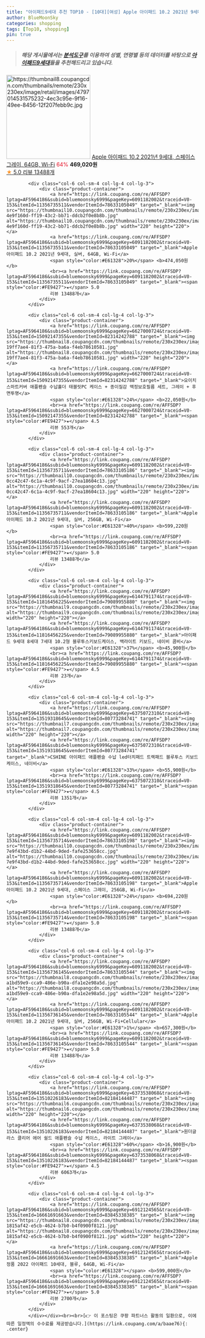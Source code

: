 ```yaml
---
title: "아이패드9세대 추천 TOP10 - [10대][여성] Apple 아이패드 10.2 2021년 9세대, 스페이스 그레이, 64GB, Wi-Fi"
author: BlueMoonSky
categories: shopping
tags: [Top10, shopping]
pin: true
---
```


> ##### 해당 게시물에서는 [**분석도구**](https://itemscout.io/)를 이용하여 **성별**, **연령별** 등의 데이터를 바탕으로 [**아이패드9세대**](https://link.coupang.com/a/baae76)들을 추천해드리고 있습니다.
<div class="container"><div class="row">
            <div class="col-6 col-sm-4 col-lg-4 col-lg-3">
                <div class="product-container">
                    <a href="https://link.coupang.com/re/AFFSDP?lptag=AF5964186&subid=bluemoonsky6999&pageKey=6091182002&traceid=V0-153&itemId=11356735508&vendorItemId=78633105037" target="_blank"><img src="https://thumbnail8.coupangcdn.com/thumbnails/remote/230x230ex/image/retail/images/4797014531575232-4ec3c95e-9f16-49ee-8456-12f207febb9c.jpg" alt="https://thumbnail8.coupangcdn.com/thumbnails/remote/230x230ex/image/retail/images/4797014531575232-4ec3c95e-9f16-49ee-8456-12f207febb9c.jpg" width="220" height="220"></a>
                    <a href="https://link.coupang.com/re/AFFSDP?lptag=AF5964186&subid=bluemoonsky6999&pageKey=6091182002&traceid=V0-153&itemId=11356735508&vendorItemId=78633105037" target="_blank">Apple 아이패드 10.2 2021년 9세대, 스페이스 그레이, 64GB, Wi-Fi</a>
                    <span style="color:#E61328">64%</span> <b>469,020원</b>
                    <br><a href="https://link.coupang.com/re/AFFSDP?lptag=AF5964186&subid=bluemoonsky6999&pageKey=6091182002&traceid=V0-153&itemId=11356735508&vendorItemId=78633105037" target="_blank"><span style="color:#FE9427">★</span> 5.0
                    리뷰 13488개</a>
                </div>
            </div>
            
            <div class="col-6 col-sm-4 col-lg-4 col-lg-3">
                <div class="product-container">
                    <a href="https://link.coupang.com/re/AFFSDP?lptag=AF5964186&subid=bluemoonsky6999&pageKey=6091182002&traceid=V0-153&itemId=11356735511&vendorItemId=78633105049" target="_blank"><img src="https://thumbnail10.coupangcdn.com/thumbnails/remote/230x230ex/image/retail/images/4796871067591335-4e9f160d-ff19-43c2-bb71-ddcb2f0e8b8b.jpg" alt="https://thumbnail10.coupangcdn.com/thumbnails/remote/230x230ex/image/retail/images/4796871067591335-4e9f160d-ff19-43c2-bb71-ddcb2f0e8b8b.jpg" width="220" height="220"></a>
                    <a href="https://link.coupang.com/re/AFFSDP?lptag=AF5964186&subid=bluemoonsky6999&pageKey=6091182002&traceid=V0-153&itemId=11356735511&vendorItemId=78633105049" target="_blank">Apple 아이패드 10.2 2021년 9세대, 실버, 64GB, Wi-Fi</a>
                    <span style="color:#E61328">20%</span> <b>474,050원</b>
                    <br><a href="https://link.coupang.com/re/AFFSDP?lptag=AF5964186&subid=bluemoonsky6999&pageKey=6091182002&traceid=V0-153&itemId=11356735511&vendorItemId=78633105049" target="_blank"><span style="color:#FE9427">★</span> 5.0
                    리뷰 13488개</a>
                </div>
            </div>
            
            <div class="col-6 col-sm-4 col-lg-4 col-lg-3">
                <div class="product-container">
                    <a href="https://link.coupang.com/re/AFFSDP?lptag=AF5964186&subid=bluemoonsky6999&pageKey=6627000724&traceid=V0-153&itemId=15092147355&vendorItemId=82314242788" target="_blank"><img src="https://thumbnail8.coupangcdn.com/thumbnails/remote/230x230ex/image/retail/images/3132575153886637-19ff7ae4-81f3-475a-ba6a-f4eb78610581.jpg" alt="https://thumbnail8.coupangcdn.com/thumbnails/remote/230x230ex/image/retail/images/3132575153886637-19ff7ae4-81f3-475a-ba6a-f4eb78610581.jpg" width="220" height="220"></a>
                    <a href="https://link.coupang.com/re/AFFSDP?lptag=AF5964186&subid=bluemoonsky6999&pageKey=6627000724&traceid=V0-153&itemId=15092147355&vendorItemId=82314242788" target="_blank">요이치 스마트커버 애플펜슬 수납홀더 태블릿PC 케이스 + 종이질감 액정보호필름 세트, 그레이 + 후면투명</a>
                    <span style="color:#E61328">24%</span> <b>22,050원</b>
                    <br><a href="https://link.coupang.com/re/AFFSDP?lptag=AF5964186&subid=bluemoonsky6999&pageKey=6627000724&traceid=V0-153&itemId=15092147355&vendorItemId=82314242788" target="_blank"><span style="color:#FE9427">★</span> 4.5
                    리뷰 553개</a>
                </div>
            </div>
            
            <div class="col-6 col-sm-4 col-lg-4 col-lg-3">
                <div class="product-container">
                    <a href="https://link.coupang.com/re/AFFSDP?lptag=AF5964186&subid=bluemoonsky6999&pageKey=6091182002&traceid=V0-153&itemId=11356735711&vendorItemId=78633105186" target="_blank"><img src="https://thumbnail10.coupangcdn.com/thumbnails/remote/230x230ex/image/retail/images/4326057363266664-0cc42c47-6c1a-4c9f-9acf-27ea18604c13.jpg" alt="https://thumbnail10.coupangcdn.com/thumbnails/remote/230x230ex/image/retail/images/4326057363266664-0cc42c47-6c1a-4c9f-9acf-27ea18604c13.jpg" width="220" height="220"></a>
                    <a href="https://link.coupang.com/re/AFFSDP?lptag=AF5964186&subid=bluemoonsky6999&pageKey=6091182002&traceid=V0-153&itemId=11356735711&vendorItemId=78633105186" target="_blank">Apple 아이패드 10.2 2021년 9세대, 실버, 256GB, Wi-Fi</a>
                    <span style="color:#E61328">40%</span> <b>599,220원</b>
                    <br><a href="https://link.coupang.com/re/AFFSDP?lptag=AF5964186&subid=bluemoonsky6999&pageKey=6091182002&traceid=V0-153&itemId=11356735711&vendorItemId=78633105186" target="_blank"><span style="color:#FE9427">★</span> 5.0
                    리뷰 13488개</a>
                </div>
            </div>
            
            <div class="col-6 col-sm-4 col-lg-4 col-lg-3">
                <div class="product-container">
                    <a href="https://link.coupang.com/re/AFFSDP?lptag=AF5964186&subid=bluemoonsky6999&pageKey=6144791174&traceid=V0-153&itemId=11816456225&vendorItemId=79089955880" target="_blank"><img src="https://thumbnail9.coupangcdn.com/thumbnails/remote/230x230ex/image/vendor_inventory/4a2e/3a5237a6e0acd9a0b3233ade7af6dbfc4653787da395dd9c057ece161add.jpg" alt="https://thumbnail9.coupangcdn.com/thumbnails/remote/230x230ex/image/vendor_inventory/4a2e/3a5237a6e0acd9a0b3233ade7af6dbfc4653787da395dd9c057ece161add.jpg" width="220" height="220"></a>
                    <a href="https://link.coupang.com/re/AFFSDP?lptag=AF5964186&subid=bluemoonsky6999&pageKey=6144791174&traceid=V0-153&itemId=11816456225&vendorItemId=79089955880" target="_blank">아이패드 9세대 8세대 7세대 10.2형 블루투스키보드케이스, 백라이트 키보드, 네이비 콤비</a>
                    <span style="color:#E61328">37%</span> <b>45,900원</b>
                    <br><a href="https://link.coupang.com/re/AFFSDP?lptag=AF5964186&subid=bluemoonsky6999&pageKey=6144791174&traceid=V0-153&itemId=11816456225&vendorItemId=79089955880" target="_blank"><span style="color:#FE9427">★</span> 4.5
                    리뷰 23개</a>
                </div>
            </div>
            
            <div class="col-6 col-sm-4 col-lg-4 col-lg-3">
                <div class="product-container">
                    <a href="https://link.coupang.com/re/AFFSDP?lptag=AF5964186&subid=bluemoonsky6999&pageKey=6375072310&traceid=V0-153&itemId=13519318645&vendorItemId=80773284741" target="_blank"><img src="https://thumbnail7.coupangcdn.com/thumbnails/remote/230x230ex/image/vendor_inventory/6d2a/af089737a93962d0796a948118bbd3825911f70a7a1c2f1ed461fd328031.jpg" alt="https://thumbnail7.coupangcdn.com/thumbnails/remote/230x230ex/image/vendor_inventory/6d2a/af089737a93962d0796a948118bbd3825911f70a7a1c2f1ed461fd328031.jpg" width="220" height="220"></a>
                    <a href="https://link.coupang.com/re/AFFSDP?lptag=AF5964186&subid=bluemoonsky6999&pageKey=6375072310&traceid=V0-153&itemId=13519318645&vendorItemId=80773284741" target="_blank">CSHINE 아이패드 애플펜슬 수납 led터치패드 트랙패드 블루투스 키보드 케이스, 네이비</a>
                    <span style="color:#E61328">33%</span> <b>55,900원</b>
                    <br><a href="https://link.coupang.com/re/AFFSDP?lptag=AF5964186&subid=bluemoonsky6999&pageKey=6375072310&traceid=V0-153&itemId=13519318645&vendorItemId=80773284741" target="_blank"><span style="color:#FE9427">★</span> 4.5
                    리뷰 1351개</a>
                </div>
            </div>
            
            <div class="col-6 col-sm-4 col-lg-4 col-lg-3">
                <div class="product-container">
                    <a href="https://link.coupang.com/re/AFFSDP?lptag=AF5964186&subid=bluemoonsky6999&pageKey=6091182002&traceid=V0-153&itemId=11356735714&vendorItemId=78633105198" target="_blank"><img src="https://thumbnail10.coupangcdn.com/thumbnails/remote/230x230ex/image/retail/images/4796763476891547-7e9f43bd-d1b2-44bd-9ded-fafe253658cc.jpg" alt="https://thumbnail10.coupangcdn.com/thumbnails/remote/230x230ex/image/retail/images/4796763476891547-7e9f43bd-d1b2-44bd-9ded-fafe253658cc.jpg" width="220" height="220"></a>
                    <a href="https://link.coupang.com/re/AFFSDP?lptag=AF5964186&subid=bluemoonsky6999&pageKey=6091182002&traceid=V0-153&itemId=11356735714&vendorItemId=78633105198" target="_blank">Apple 아이패드 10.2 2021년 9세대, 스페이스 그레이, 256GB, Wi-Fi</a>
                    <span style="color:#E61328">24%</span> <b>694,220원</b>
                    <br><a href="https://link.coupang.com/re/AFFSDP?lptag=AF5964186&subid=bluemoonsky6999&pageKey=6091182002&traceid=V0-153&itemId=11356735714&vendorItemId=78633105198" target="_blank"><span style="color:#FE9427">★</span> 5.0
                    리뷰 13488개</a>
                </div>
            </div>
            
            <div class="col-6 col-sm-4 col-lg-4 col-lg-3">
                <div class="product-container">
                    <a href="https://link.coupang.com/re/AFFSDP?lptag=AF5964186&subid=bluemoonsky6999&pageKey=6091182002&traceid=V0-153&itemId=11356736145&vendorItemId=78633105544" target="_blank"><img src="https://thumbnail8.coupangcdn.com/thumbnails/remote/230x230ex/image/retail/images/4326170761954306-a1bd59e9-cca9-486e-b90a-dfa1e2e98a5d.jpg" alt="https://thumbnail8.coupangcdn.com/thumbnails/remote/230x230ex/image/retail/images/4326170761954306-a1bd59e9-cca9-486e-b90a-dfa1e2e98a5d.jpg" width="220" height="220"></a>
                    <a href="https://link.coupang.com/re/AFFSDP?lptag=AF5964186&subid=bluemoonsky6999&pageKey=6091182002&traceid=V0-153&itemId=11356736145&vendorItemId=78633105544" target="_blank">Apple 아이패드 10.2 2021년 9세대, 실버, 256GB, Wi-Fi+Cellular</a>
                    <span style="color:#E61328">1%</span> <b>657,300원</b>
                    <br><a href="https://link.coupang.com/re/AFFSDP?lptag=AF5964186&subid=bluemoonsky6999&pageKey=6091182002&traceid=V0-153&itemId=11356736145&vendorItemId=78633105544" target="_blank"><span style="color:#FE9427">★</span> 5.0
                    리뷰 13488개</a>
                </div>
            </div>
            
            <div class="col-6 col-sm-4 col-lg-4 col-lg-3">
                <div class="product-container">
                    <a href="https://link.coupang.com/re/AFFSDP?lptag=AF5964186&subid=bluemoonsky6999&pageKey=6373538068&traceid=V0-153&itemId=13510226183&vendorItemId=82184144487" target="_blank"><img src="https://thumbnail6.coupangcdn.com/thumbnails/remote/230x230ex/image/vendor_inventory/2200/a24b2285014adce56fcf5db0d83cc8f84af140c62564e961d72bc9a85b55.jpg" alt="https://thumbnail6.coupangcdn.com/thumbnails/remote/230x230ex/image/vendor_inventory/2200/a24b2285014adce56fcf5db0d83cc8f84af140c62564e961d72bc9a85b55.jpg" width="220" height="220"></a>
                    <a href="https://link.coupang.com/re/AFFSDP?lptag=AF5964186&subid=bluemoonsky6999&pageKey=6373538068&traceid=V0-153&itemId=13510226183&vendorItemId=82184144487" target="_blank">원더글라스 클리어 에어 쉴드 애플펜슬 수납 케이스, 라이트 그레이</a>
                    <span style="color:#E61328">60%</span> <b>16,900원</b>
                    <br><a href="https://link.coupang.com/re/AFFSDP?lptag=AF5964186&subid=bluemoonsky6999&pageKey=6373538068&traceid=V0-153&itemId=13510226183&vendorItemId=82184144487" target="_blank"><span style="color:#FE9427">★</span> 4.5
                    리뷰 6063개</a>
                </div>
            </div>
            
            <div class="col-6 col-sm-4 col-lg-4 col-lg-3">
                <div class="product-container">
                    <a href="https://link.coupang.com/re/AFFSDP?lptag=AF5964186&subid=bluemoonsky6999&pageKey=6912124565&traceid=V0-153&itemId=16661691663&vendorItemId=83845338385" target="_blank"><img src="https://thumbnail8.coupangcdn.com/thumbnails/remote/230x230ex/image/retail/images/7896945556900075-1815af42-e5cb-4624-b7b0-b4f0900f8121.jpg" alt="https://thumbnail8.coupangcdn.com/thumbnails/remote/230x230ex/image/retail/images/7896945556900075-1815af42-e5cb-4624-b7b0-b4f0900f8121.jpg" width="220" height="220"></a>
                    <a href="https://link.coupang.com/re/AFFSDP?lptag=AF5964186&subid=bluemoonsky6999&pageKey=6912124565&traceid=V0-153&itemId=16661691663&vendorItemId=83845338385" target="_blank">Apple 정품 2022 아이패드 10세대, 블루, 64GB, Wi-Fi</a>
                    <span style="color:#E61328"></span> <b>599,000원</b>
                    <br><a href="https://link.coupang.com/re/AFFSDP?lptag=AF5964186&subid=bluemoonsky6999&pageKey=6912124565&traceid=V0-153&itemId=16661691663&vendorItemId=83845338385" target="_blank"><span style="color:#FE9427">★</span> 5.0
                    리뷰 2700개</a>
                </div>
            </div>
            </div></div><br><br>[👉 이 포스팅은 쿠팡 파트너스 활동의 일환으로, 이에 따른 일정액의 수수료를 제공받습니다.](https://link.coupang.com/a/baae76){: .center}